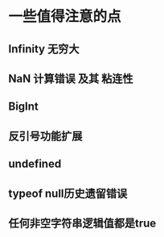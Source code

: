 # 一些值得注意的点
## **Infinity 无穷大**
## **NaN 计算错误 及其 粘连性**
## **BigInt**
## **反引号功能扩展**
## **undefined**
## **typeof null历史遗留错误**
## **任何非空字符串逻辑值都是true**
